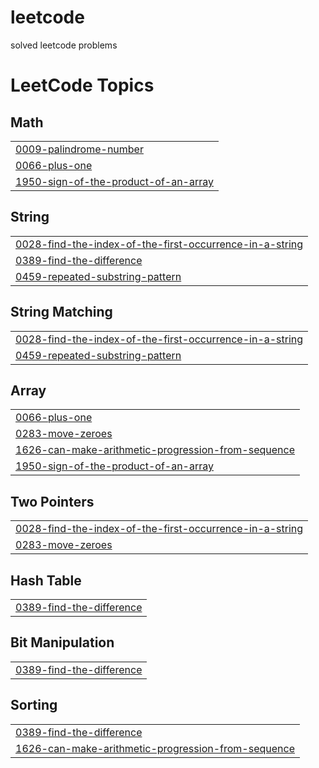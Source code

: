 # leetcode
solved leetcode problems

<!---LeetCode Topics Start-->
# LeetCode Topics
## Math
|  |
| ------- |
| [0009-palindrome-number](https://github.com/bishtakshit21/leetcode/tree/master/0009-palindrome-number) |
| [0066-plus-one](https://github.com/bishtakshit21/leetcode/tree/master/0066-plus-one) |
| [1950-sign-of-the-product-of-an-array](https://github.com/bishtakshit21/leetcode/tree/master/1950-sign-of-the-product-of-an-array) |
## String
|  |
| ------- |
| [0028-find-the-index-of-the-first-occurrence-in-a-string](https://github.com/bishtakshit21/leetcode/tree/master/0028-find-the-index-of-the-first-occurrence-in-a-string) |
| [0389-find-the-difference](https://github.com/bishtakshit21/leetcode/tree/master/0389-find-the-difference) |
| [0459-repeated-substring-pattern](https://github.com/bishtakshit21/leetcode/tree/master/0459-repeated-substring-pattern) |
## String Matching
|  |
| ------- |
| [0028-find-the-index-of-the-first-occurrence-in-a-string](https://github.com/bishtakshit21/leetcode/tree/master/0028-find-the-index-of-the-first-occurrence-in-a-string) |
| [0459-repeated-substring-pattern](https://github.com/bishtakshit21/leetcode/tree/master/0459-repeated-substring-pattern) |
## Array
|  |
| ------- |
| [0066-plus-one](https://github.com/bishtakshit21/leetcode/tree/master/0066-plus-one) |
| [0283-move-zeroes](https://github.com/bishtakshit21/leetcode/tree/master/0283-move-zeroes) |
| [1626-can-make-arithmetic-progression-from-sequence](https://github.com/bishtakshit21/leetcode/tree/master/1626-can-make-arithmetic-progression-from-sequence) |
| [1950-sign-of-the-product-of-an-array](https://github.com/bishtakshit21/leetcode/tree/master/1950-sign-of-the-product-of-an-array) |
## Two Pointers
|  |
| ------- |
| [0028-find-the-index-of-the-first-occurrence-in-a-string](https://github.com/bishtakshit21/leetcode/tree/master/0028-find-the-index-of-the-first-occurrence-in-a-string) |
| [0283-move-zeroes](https://github.com/bishtakshit21/leetcode/tree/master/0283-move-zeroes) |
## Hash Table
|  |
| ------- |
| [0389-find-the-difference](https://github.com/bishtakshit21/leetcode/tree/master/0389-find-the-difference) |
## Bit Manipulation
|  |
| ------- |
| [0389-find-the-difference](https://github.com/bishtakshit21/leetcode/tree/master/0389-find-the-difference) |
## Sorting
|  |
| ------- |
| [0389-find-the-difference](https://github.com/bishtakshit21/leetcode/tree/master/0389-find-the-difference) |
| [1626-can-make-arithmetic-progression-from-sequence](https://github.com/bishtakshit21/leetcode/tree/master/1626-can-make-arithmetic-progression-from-sequence) |
<!---LeetCode Topics End-->